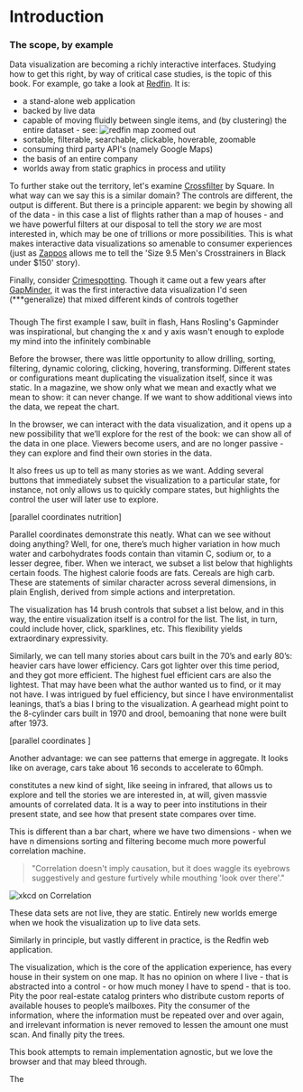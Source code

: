 # Introduction

### The scope, by example

Data visualization are becoming a richly interactive interfaces. Studying how to get this right, by way of critical case studies, is the topic of this book. For example, go take a look at [Redfin](http://redfin.com). It is:

- a stand-alone web application
- backed by live data
- capable of moving fluidly between single items, and (by clustering) the entire dataset - see: ![redfin map zoomed out](/images/redfin-zoomed-out.jpg)
- sortable, filterable, searchable, clickable, hoverable, zoomable
- consuming third party API's (namely Google Maps)
- the basis of an entire company
- worlds away from static graphics in process and utility

To further stake out the territory, let's examine [Crossfilter](http://square.github.io/crossfilter/) by Square. In what way can we say this is a similar domain? The controls are different, the output is different. But there is a principle apparent: we begin by showing all of the data - in this case a list of flights rather than a map of houses - and we have powerful filters at our disposal to tell the story _we_ are most interested in, which may be one of trillions or more possibilities. This is what makes interactive data visualizations so amenable to consumer experiences (just as [Zappos](zappos.com) allows me to tell the 'Size 9.5 Men's Crosstrainers in Black under $150' story).

Finally, consider [Crimespotting](http://sanfrancisco.crimespotting.org/#dtstart=2010-04-21T20:35:28-07:00&lon=-122.470&zoom=12&lat=37.778&dtend=2010-04-28T20:35:28-07:00&hours=0-23&types=AA,Mu,Ro,SA,DP,Na,Al,Pr,Th,VT,Va,Bu,Ar). Though it came out a few years after [GapMinder](http://gapminder.org), it was the first interactive data visualization I'd seen (***generalize) that mixed different kinds of controls together

###

Though The first example I saw, built in flash, Hans Rosling's Gapminder was inspirational, but changing the x and y axis wasn't enough to explode my mind into the infinitely combinable 

Before the browser, there was little opportunity to allow drilling, sorting, filtering, dynamic coloring, clicking, hovering, transforming. Different states or configurations meant duplicating the visualization itself, since it was static. In a magazine, we show only what we mean and exactly what we mean to show: it can never change. If we want to show additional views into the data, we repeat the chart.

In the browser, we can interact with the data visualization, and it opens up a new possibility that we’ll explore for the rest of the book: we can show all of the data in one place. Viewers become users, and are no longer passive - they can explore and find their own stories in the data.

It also frees us up to tell as many stories as we want. Adding several buttons that immediately subset the visualization to a particular state, for instance, not only allows us to quickly compare states, but highlights the control the user will later use to explore.

[parallel coordinates nutrition]

Parallel coordinates demonstrate this neatly. What can we see without doing anything? Well, for one, there’s much higher variation in how much water and carbohydrates foods contain than vitamin C, sodium or, to a lesser degree, fiber. When we interact, we subset a list below that highlights certain foods. The highest calorie foods are fats. Cereals are high carb. These are statements of similar character across several dimensions, in plain English, derived from simple actions and interpretation. 

The visualization has 14 brush controls that subset a list below, and in this way, the entire visualization itself is a control for the list. The list, in turn, could include hover, click, sparklines, etc. This flexibility yields extraordinary expressivity.

Similarly, we can tell many stories about cars built in the 70’s and early 80’s: heavier cars have lower efficiency. Cars got lighter over this time period, and they got more efficient. The highest fuel efficient cars are also the lightest. That may have been what the author wanted us to find, or it may not have. I was intrigued by fuel efficiency, but since I have environmentalist leanings, that’s a bias I bring to the visualization. A gearhead might point to the 8-cylinder cars built in 1970 and drool, bemoaning that none were built after 1973.

[parallel coordinates ]

Another advantage: we can see patterns that emerge in aggregate. It looks like on average, cars take about 16 seconds to accelerate to 60mph.

constitutes a new kind of sight, like seeing in infrared, that allows us to explore and tell the stories we are interested in, at will, given massvie amounts of correlated data. It is a way to peer into institutions in their present state, and see how that present state compares over time.

This is different than a bar chart, where we have two dimensions - when we have n dimensions sorting and filtering become much more powerful correlation machine. 

> "Correlation doesn't imply causation, but it does waggle its eyebrows suggestively and gesture furtively while mouthing 'look over there'."

![xkcd on Correlation](http://imgs.xkcd.com/comics/correlation.png "Correlation doesn't imply causation, but it does waggle its eyebrows suggestively and gesture furtively while mouthing 'look over there'.")

These data sets are not live, they are static. Entirely new worlds emerge when we hook the visualization up to live data sets.

Similarly in principle, but vastly different in practice, is the Redfin web application. 

The visualization, which is the core of the application experience, has every house in their system on one map. It has no opinion on where I live - that is abstracted into a control - or how much money I have to spend - that is too. Pity the poor real-estate catalog printers who distribute custom reports of available houses to people’s mailboxes. Pity the consumer of the information, where the information must be repeated over and over again, and irrelevant information is never removed to lessen the amount one must scan. And finally pity the trees.



This book attempts to remain implementation agnostic, but we love the browser and that may bleed through.

The 
